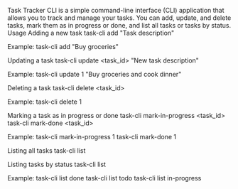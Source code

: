 Task Tracker CLI is a simple command-line interface (CLI) application that allows you to track and manage your tasks. You can add, update, and delete tasks, mark them as in progress or done, and list all tasks or tasks by status.
Usage
Adding a new task
task-cli add "Task description"

Example: task-cli add "Buy groceries"

Updating a task
task-cli update <task_id> "New task description"

Example: task-cli update 1 "Buy groceries and cook dinner"

Deleting a task
task-cli delete <task_id>

Example: task-cli delete 1

Marking a task as in progress or done
task-cli mark-in-progress <task_id> task-cli mark-done <task_id>

Example: task-cli mark-in-progress 1 task-cli mark-done 1

Listing all tasks
task-cli list

Listing tasks by status
task-cli list <status>

Example: task-cli list done task-cli list todo task-cli list in-progress
